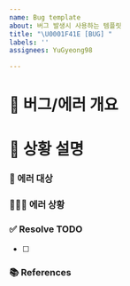 ```yaml
---
name: Bug template
about: 버그 발생시 사용하는 템플릿
title: "\U0001F41E [BUG] "
labels: ''
assignees: YuGyeong98

---
```


# 🐞 버그/에러 개요
<!-- 간단하게 한줄로 어떤 버그/에러인지 요약해서 적습니다 -->

# 📝 상황 설명
### 📄 에러 대상
<!-- 에러가 어디서 났는지 적기 -->

### 🕵🏻‍♀️ 에러 상황
<!-- 에러가 어떻게 나고 있는지 상세하게 적기 (사진 있으면 첨부) -->

### ✅ Resolve TODO
<!-- 에러/버그 수정 항목 나열하기 (PR할 때에는 모두 체크되어야함) -->
- [ ] 

### 📚 References
<!-- 이슈 해결에 있어 비고사항이 있었다면 적기 -->
